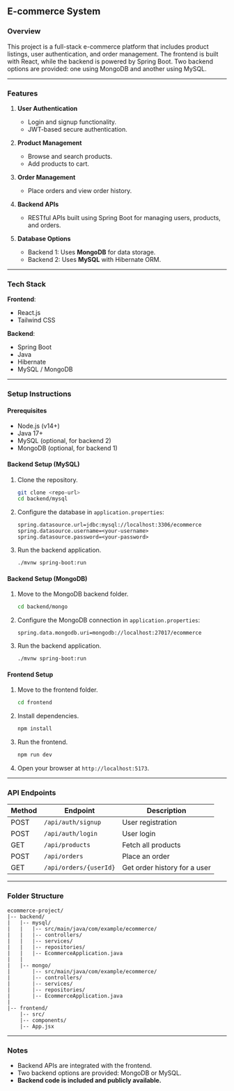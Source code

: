 ## E-commerce System

### Overview
This project is a full-stack e-commerce platform that includes product listings, user authentication, and order management. The frontend is built with React, while the backend is powered by Spring Boot. Two backend options are provided: one using MongoDB and another using MySQL.

---

### Features
1. **User Authentication**
   - Login and signup functionality.
   - JWT-based secure authentication.

2. **Product Management**
   - Browse and search products.
   - Add products to cart.

3. **Order Management**
   - Place orders and view order history.

4. **Backend APIs**
   - RESTful APIs built using Spring Boot for managing users, products, and orders.

5. **Database Options**
   - Backend 1: Uses **MongoDB** for data storage.
   - Backend 2: Uses **MySQL** with Hibernate ORM.

---

### Tech Stack
**Frontend**:
- React.js
- Tailwind CSS

**Backend**:
- Spring Boot
- Java
- Hibernate
- MySQL / MongoDB

---

### Setup Instructions
#### Prerequisites
- Node.js (v14+)
- Java 17+
- MySQL (optional, for backend 2)
- MongoDB (optional, for backend 1)

#### Backend Setup (MySQL)
1. Clone the repository.
   ```bash
   git clone <repo-url>
   cd backend/mysql
   ```
2. Configure the database in `application.properties`:
   ```properties
   spring.datasource.url=jdbc:mysql://localhost:3306/ecommerce
   spring.datasource.username=<your-username>
   spring.datasource.password=<your-password>
   ```
3. Run the backend application.
   ```bash
   ./mvnw spring-boot:run
   ```

#### Backend Setup (MongoDB)
1. Move to the MongoDB backend folder.
   ```bash
   cd backend/mongo
   ```
2. Configure the MongoDB connection in `application.properties`:
   ```properties
   spring.data.mongodb.uri=mongodb://localhost:27017/ecommerce
   ```
3. Run the backend application.
   ```bash
   ./mvnw spring-boot:run
   ```

#### Frontend Setup
1. Move to the frontend folder.
   ```bash
   cd frontend
   ```
2. Install dependencies.
   ```bash
   npm install
   ```
3. Run the frontend.
   ```bash
   npm run dev
   ```
4. Open your browser at `http://localhost:5173`.

---

### API Endpoints
| Method | Endpoint              | Description                   |
|--------|-----------------------|-------------------------------|
| POST   | `/api/auth/signup`    | User registration             |
| POST   | `/api/auth/login`     | User login                    |
| GET    | `/api/products`       | Fetch all products            |
| POST   | `/api/orders`         | Place an order                |
| GET    | `/api/orders/{userId}`| Get order history for a user  |

---

### Folder Structure
```plaintext
ecommerce-project/
|-- backend/
|   |-- mysql/
|   |   |-- src/main/java/com/example/ecommerce/
|   |   |-- controllers/
|   |   |-- services/
|   |   |-- repositories/
|   |   |-- EcommerceApplication.java
|   |
|   |-- mongo/
|       |-- src/main/java/com/example/ecommerce/
|       |-- controllers/
|       |-- services/
|       |-- repositories/
|       |-- EcommerceApplication.java
|
|-- frontend/
    |-- src/
    |-- components/
    |-- App.jsx
```

---

### Notes
- Backend APIs are integrated with the frontend.
- Two backend options are provided: MongoDB or MySQL.
- **Backend code is included and publicly available.**
